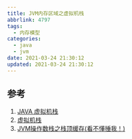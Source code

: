 ```yaml
---
title: JVM内存区域之虚拟机栈
abbrlink: 4797
tags:
  - 内存模型
categories:
  - java
  - jvm
date: 2021-03-24 21:30:12
updated: 2021-03-24 21:30:12
---
```


## 参考

1. [JAVA 虚拟机栈](https://mp.weixin.qq.com/s/wmkPo9mh0CxlsdmZkdKEkw)
2. [虚拟机栈](https://www.yuque.com/yangxiaofei-vquku/wmp1zm/mggrlr)
3. [JVM操作数栈之栈顶缓存(看不懂捶我！)](https://blog.csdn.net/yangxiaofei_java/article/details/119287202)